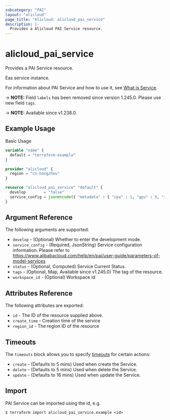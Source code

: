 ```yaml
---
subcategory: "PAI"
layout: "alicloud"
page_title: "Alicloud: alicloud_pai_service"
description: |-
  Provides a Alicloud PAI Service resource.
---
```


# alicloud_pai_service

Provides a PAI Service resource.

Eas service instance.

For information about PAI Service and how to use it, see [What is Service](https://next.api.alibabacloud.com/document/eas/2021-07-01/CreateService).

-> **NOTE:** Field `labels` has been removed since version 1.245.0. Please use new field `tags`.

-> **NOTE:** Available since v1.238.0.

## Example Usage

Basic Usage

```terraform
variable "name" {
  default = "terraform-example"
}

provider "alicloud" {
  region = "cn-hangzhou"
}

resource "alicloud_pai_service" "default" {
  develop        = "false"
  service_config = jsonencode({ "metadata" : { "cpu" : 1, "gpu" : 0, "instance" : 1, "memory" : 2000, "name" : "tfexample", "rpc" : { "keepalive" : 70000 } }, "model_path" : "http://eas-data.oss-cn-shanghai.aliyuncs.com/processors/echo_processor_release.tar.gz", "processor_entry" : "libecho.so", "processor_path" : "http://eas-data.oss-cn-shanghai.aliyuncs.com/processors/echo_processor_release.tar.gz", "processor_type" : "cpp" })
}
```

## Argument Reference

The following arguments are supported:
* `develop` - (Optional) Whether to enter the development mode.
* `service_config` - (Required, JsonString) Service configuration information. Please refer to https://www.alibabacloud.com/help/en/pai/user-guide/parameters-of-model-services
* `status` - (Optional, Computed) Service Current Status.
* `tags` - (Optional, Map, Available since v1.245.0) The tag of the resource.
* `workspace_id` - (Optional) Workspace id

## Attributes Reference

The following attributes are exported:
* `id` - The ID of the resource supplied above.
* `create_time` - Creation time of the service
* `region_id` - The region ID of the resource

## Timeouts

The `timeouts` block allows you to specify [timeouts](https://www.terraform.io/docs/configuration-0-11/resources.html#timeouts) for certain actions:
* `create` - (Defaults to 5 mins) Used when create the Service.
* `delete` - (Defaults to 5 mins) Used when delete the Service.
* `update` - (Defaults to 16 mins) Used when update the Service.

## Import

PAI Service can be imported using the id, e.g.

```shell
$ terraform import alicloud_pai_service.example <id>
```